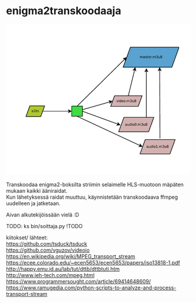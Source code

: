# enigma2transkoodaaja

![](https://raw.githubusercontent.com/janttari/enigma2transkoodaaja/main/DOC/kaavio.png)  

Transkoodaa enigma2-boksilta striimin selaimelle HLS-muotoon mäpäten mukaan kaikki ääniraidat.  
Kun lähetyksessä raidat muuttuu, käynnistetään transkoodaava ffmpeg uudelleen ja jatketaan.  
  
   
  
Aivan alkutekijöissään vielä :D


TODO:  ks bin/soittaja.py !TODO  






kiitokset/ lähteet:  
https://github.com/tsduck/tsduck  
https://github.com/vguzov/videoio  
https://en.wikipedia.org/wiki/MPEG_transport_stream  
https://ecee.colorado.edu/~ecen5653/ecen5653/papers/iso13818-1.pdf  
http://happy.emu.id.au/lab/tut/dttb/dttbtuti.htm  
http://www.jeh-tech.com/mpeg.html  
https://www.programmersought.com/article/69414648609/  
https://www.ramugedia.com/python-scripts-to-analyze-and-process-transport-stream  


